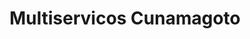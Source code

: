 ---
title: "Multiservicos Cunamagoto"
url: /barcelona/multiservicos-cunamagoto/
shop: reparación de automóviles
---